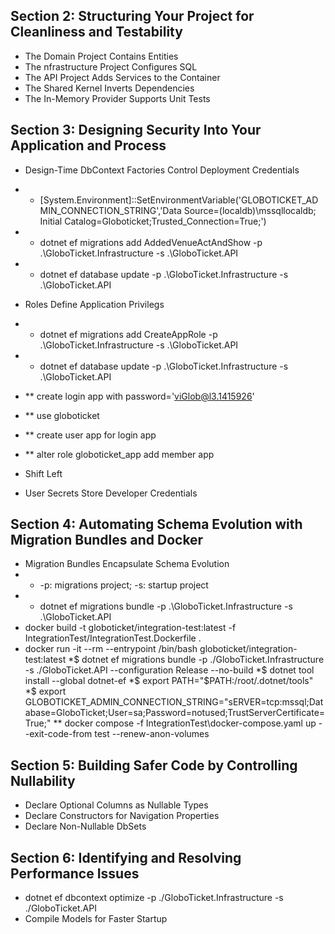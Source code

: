 ## Section 2: Structuring Your Project for Cleanliness and Testability
* The Domain Project Contains Entities
* The nfrastructure Project Configures SQL
* The API Project Adds Services to the Container
* The Shared Kernel Inverts Dependencies
* The In-Memory Provider Supports Unit Tests
## Section 3: Designing Security Into Your Application and Process
* Design-Time DbContext Factories Control Deployment Credentials
* * [System.Environment]::SetEnvironmentVariable('GLOBOTICKET_ADMIN_CONNECTION_STRING','Data Source=(localdb)\mssqllocaldb; Initial Catalog=Globoticket;Trusted_Connection=True;')
* * dotnet ef migrations add AddedVenueActAndShow -p .\GloboTicket.Infrastructure -s .\GloboTicket.API
* * dotnet ef database update -p .\GloboTicket.Infrastructure -s .\GloboTicket.API
* Roles Define Application Privilegs
* * dotnet ef migrations add CreateAppRole -p .\GloboTicket.Infrastructure -s .\GloboTicket.API
* * dotnet ef database update -p .\GloboTicket.Infrastructure -s .\GloboTicket.API
* **  create login app with password='viGlob@l3.1415926'

* **  use globoticket
* **  create user app for login app
* **  alter role globoticket_app add member app
* Shift Left
* User Secrets Store Developer Credentials
## Section 4: Automating Schema Evolution with Migration Bundles and Docker
* Migration Bundles Encapsulate Schema Evolution
* * -p: migrations project; -s: startup project
* * dotnet ef migrations bundle -p .\GloboTicket.Infrastructure -s .\GloboTicket.API
* docker build -t globoticket/integration-test:latest -f IntegrationTest/IntegrationTest.Dockerfile .
* docker run -it --rm --entrypoint /bin/bash globoticket/integration-test:latest
*$ dotnet ef migrations bundle -p ./GloboTicket.Infrastructure -s ./GloboTicket.API --configuration  Release --no-build
*$ dotnet tool install --global dotnet-ef
*$ export PATH="$PATH:/root/.dotnet/tools"
*$ export GLOBOTICKET_ADMIN_CONNECTION_STRING="sERVER=tcp:mssql;Database=GloboTicket;User=sa;Password=notused;TrustServerCertificate=True;"
** docker compose -f IntegrationTest\docker-compose.yaml up --exit-code-from test --renew-anon-volumes

## Section 5: Building Safer Code by Controlling Nullability
* Declare Optional Columns as Nullable Types
* Declare Constructors for Navigation Properties
* Declare Non-Nullable DbSets
## Section 6: Identifying and Resolving Performance Issues
* dotnet ef dbcontext optimize -p ./GloboTicket.Infrastructure -s ./GloboTicket.API
* Compile Models for Faster Startup